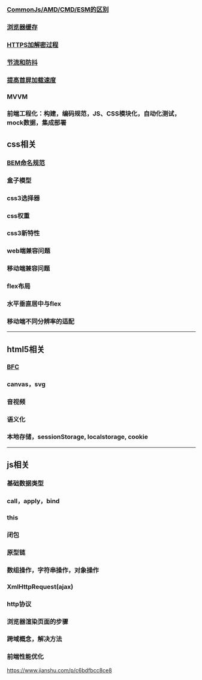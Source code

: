 
### [CommonJs/AMD/CMD/ESM的区别](https://www.cnblogs.com/chenwenhao/p/12153332.html)

### [浏览器缓存](https://juejin.im/entry/5ad86c16f265da505a77dca4)

### [HTTPS加解密过程](https://juejin.im/post/5a4f4884518825732b19a3ce)

### [节流和防抖](https://juejin.im/post/5b8de829f265da43623c4261)

### [提高首屏加载速度](https://juejin.im/post/5de4fd9c518825434771d163)

### MVVM

### 前端工程化：构建，编码规范，JS、CSS模块化，自动化测试，mock数据，集成部署

## css相关

### [BEM命名规范](https://juejin.im/post/5b925e616fb9a05cdd2ce70d)
### 盒子模型
### css3选择器
### css权重
### css3新特性
### web端兼容问题
### 移动端兼容问题
### flex布局
### 水平垂直居中与flex
### 移动端不同分辨率的适配

--------

## html5相关

### [BFC](https://developer.mozilla.org/zh-CN/docs/Web/Guide/CSS/Block_formatting_context)
### canvas，svg
### 音视频
### 语义化
### 本地存储，sessionStorage, localstorage, cookie

--------

## js相关

### 基础数据类型
### call，apply，bind
### this
### 闭包
### 原型链
### 数组操作，字符串操作，对象操作
### XmlHttpRequest(ajax)
### http协议
### 浏览器渲染页面的步骤
### 跨域概念，解决方法
### 前端性能优化

https://www.jianshu.com/p/c6bdfbcc8ce8
